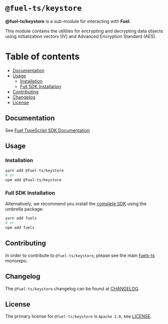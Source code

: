 # `@fuel-ts/keystore`

**@fuel-ts/keystore** is a sub-module for interacting with **Fuel**.

This module contains the utilities for encrypting and decrypting data objects using initialization vectors (IV) and Advanced Encryption Standard (AES).

# Table of contents

- [Documentation](#documentation)
- [Usage](#usage)
  - [Installation](#installation)
  - [Full SDK Installation](#full-sdk-installation)
- [Contributing](#contributing)
- [Changelog](#changelog)
- [License](#license)

## Documentation

See [Fuel TypeScript SDK Documentation](https://fuellabs.github.io/fuels-ts/)

## Usage

### Installation

```sh
yarn add @fuel-ts/keystore
# or
npm add @fuel-ts/keystore
```

### Full SDK Installation

Alternatively, we recommend you install the [complete SDK](https://github.com/FuelLabs/fuels-ts) using the umbrella package:

```sh
yarn add fuels
# or
npm add fuels
```

## Contributing

In order to contribute to `@fuel-ts/keystore`, please see the main [fuels-ts](https://github.com/FuelLabs/fuels-ts) monorepo.

## Changelog

The `@fuel-ts/keystore` changelog can be found at [CHANGELOG](./CHANGELOG.md).

## License

The primary license for `@fuel-ts/keystore` is `Apache 2.0`, see [LICENSE](./LICENSE).
